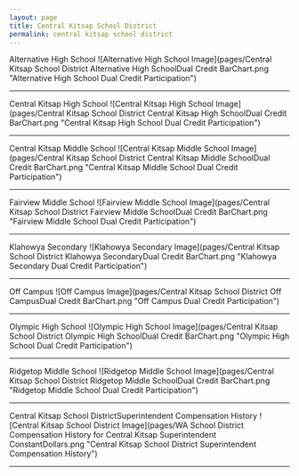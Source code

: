 ```yaml
---
layout: page
title: Central Kitsap School District
permalink: central kitsap school district
---
```



Alternative High School
![Alternative High School Image](pages/Central Kitsap School District Alternative High SchoolDual Credit BarChart.png "Alternative High School Dual Credit Participation")

___

Central Kitsap High School
![Central Kitsap High School Image](pages/Central Kitsap School District Central Kitsap High SchoolDual Credit BarChart.png "Central Kitsap High School Dual Credit Participation")

___

Central Kitsap Middle School
![Central Kitsap Middle School Image](pages/Central Kitsap School District Central Kitsap Middle SchoolDual Credit BarChart.png "Central Kitsap Middle School Dual Credit Participation")

___

Fairview Middle School
![Fairview Middle School Image](pages/Central Kitsap School District Fairview Middle SchoolDual Credit BarChart.png "Fairview Middle School Dual Credit Participation")

___

Klahowya Secondary
![Klahowya Secondary Image](pages/Central Kitsap School District Klahowya SecondaryDual Credit BarChart.png "Klahowya Secondary Dual Credit Participation")

___

Off Campus
![Off Campus Image](pages/Central Kitsap School District Off CampusDual Credit BarChart.png "Off Campus Dual Credit Participation")

___

Olympic High School
![Olympic High School Image](pages/Central Kitsap School District Olympic High SchoolDual Credit BarChart.png "Olympic High School Dual Credit Participation")

___

Ridgetop Middle School
![Ridgetop Middle School Image](pages/Central Kitsap School District Ridgetop Middle SchoolDual Credit BarChart.png "Ridgetop Middle School Dual Credit Participation")

___

Central Kitsap School DistrictSuperintendent Compensation History
![Central Kitsap School District Image](pages/WA School District Compensation History for Central Kitsap Superintendent ConstantDollars.png "Central Kitsap School District Superintendent Compensation History")

___

